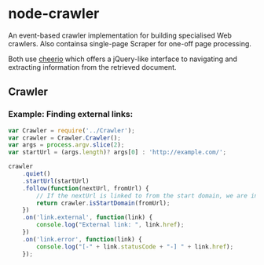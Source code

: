 node-crawler
============

An event-based crawler implementation for building specialised Web crawlers. Also containsa single-page Scraper for one-off page processing.

Both use [cheerio](https://github.com/cheeriojs/cheerio) which offers a jQuery-like interface to navigating and extracting information from the retrieved document.


Crawler
-------


### Example: Finding external links:

```javascript
var Crawler = require('../Crawler');
var crawler = Crawler.Crawler();
var args = process.argv.slice(2);
var startUrl = (args.length)? args[0] : 'http://example.com/';

crawler
    .quiet()
    .startUrl(startUrl)
    .follow(function(nextUrl, fromUrl) {
        // If the nextUrl is linked to from the start domain, we are interested.
        return crawler.isStartDomain(fromUrl);
    })
    .on('link.external', function(link) {
        console.log("External link: ", link.href);
    })
    .on('link.error', function(link) {
        console.log("[-" + link.statusCode + "-] " + link.href);
    });
```


